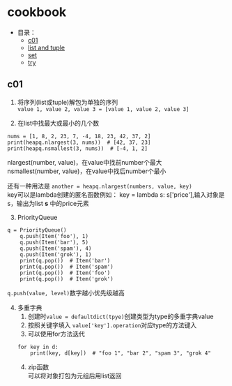 # cookbook
- 目录：  
    - [c01](#c01)  
    - [list and tuple](#list-and-tuple)
    - [set](#set函数)
    - [try](#try)

## c01
1. 将序列(list或tuple)解包为单独的序列  
```value 1, value 2, value 3 = [value 1, value 2, value 3]```

2. 在list中找最大或最小的几个数  
```
nums = [1, 8, 2, 23, 7, -4, 18, 23, 42, 37, 2]
print(heapq.nlargest(3, nums))  # [42, 37, 23]
print(heapq.nsmallest(3, nums))  # [-4, 1, 2]
```
nlargest(number, value)，在value中找前number个最大  
nsmallest(number, value)，在value中找后number个最小

还有一种用法是 ```another = heapq.nlargest(numbers, value, key)```  
key可以是lambda创建的匿名函数例如：
key = lambda s: s['price'],输入对象是s，输出为list **s** 中的price元素

3. PriorityQueue
```
q = PriorityQueue()
    q.push(Item('foo'), 1)
    q.push(Item('bar'), 5)
    q.push(Item('spam'), 4)
    q.push(Item('grok'), 1)
    print(q.pop())  # Item('bar')
    print(q.pop())  # Item('spam')
    print(q.pop())  # Item('foo')
    print(q.pop())  # Item('grok')
```
```q.push(value, level)```数字越小优先级越高

4. 多重字典  
    1. 创建时```value = defaultdict(tpye)```创建类型为type的多重字典value  
    1. 按照关键字填入 ```value['key'].operation```对应type的方法键入
    1. 可以使用for方法迭代
    ```
    for key in d:
        print(key, d[key])  # "foo 1", "bar 2", "spam 3", "grok 4"
    ```
    4. zip函数  
    可以将对象打包为元组后用list返回

    